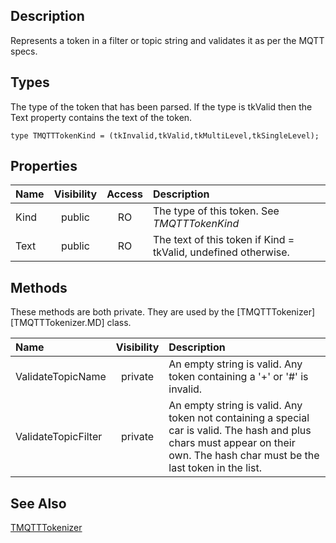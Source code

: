 ## Description

Represents a token in a filter or topic string and validates it as per the MQTT specs.

## Types

The type of the token that has been parsed. If the type is tkValid then the Text property contains the text of the token.

`type TMQTTTokenKind = (tkInvalid,tkValid,tkMultiLevel,tkSingleLevel);`

## Properties

Name | Visibility | Access | Description
:--- | :---: | :---: | :---
Kind | public | RO | The type of this token. See _TMQTTTokenKind_
Text | public | RO | The text of this token if Kind = tkValid, undefined otherwise.

## Methods

These methods are both private. They are used by the [TMQTTTokenizer][TMQTTTokenizer.MD] class.

Name | Visibility | Description
:--- | :---: | :---
ValidateTopicName | private | An empty string is valid. Any token containing a '+' or '#' is invalid.
ValidateTopicFilter | private | An empty string is valid. Any token not containing a special car is valid. The hash and plus chars must appear on their own. The hash char must be the last token in the list.

## See Also

[TMQTTTokenizer](TMQTTTokenizer.MD)
